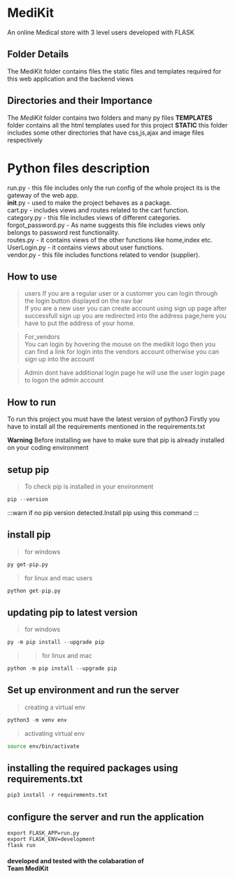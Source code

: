 # MediKit
An online Medical store with 3 level users developed with FLASK

## Folder Details
The MediKit folder contains files the static files and templates required for this web application and the backend views

## Directories and their Importance
The *MediKit* folder contains two folders and many py files 
<b>TEMPLATES</b> folder contains all the html templates used for this project
<b>STATIC</b> this folder includes some other directories that have css,js,ajax and image files respectively

<h1>Python files description</h1>

run.py  - this file includes only the run config of the whole project its is the gateway of the web app.<br>
__init__.py - used to make the project behaves as a package.<br>
cart.py - includes views and routes related to the cart function.<br>
category.py - this file includes views of different categories.<br>
forgot_password.py  - As name suggests this file includes views only belongs to password rest functionality.<br>
routes.py - it contains views of the other functions like home,index etc.<br>
UserLogin.py  - it contains views about user functions.<br>
vendor.py - this file includes functions related to vendor (supplier).<br>

## How to use 
>users
If you are a regular user or a customer you can login through the login button displayed on the nav bar<br>
  If you are a new user you can create account using sign up page after successfull sign up you are redirected into the address page,here you have to put the address of your home.</p>
 
>For_vendors <br>
    You can login by hovering the mouse on the medikit logo then you can find a link for login into the vendors account otherwise you can sign up into the account

>Admin dont have additional login page he will use the user login page to logon the admin account


## How to run
 To run this project you must have the latest version of python3
Firstly you have to install all the requirements mentioned in the requirements.txt<br>

**Warning** Before installing we have to make sure that pip is already installed on your coding environment<br>

##
## setup pip

>To check pip is installed in your environment

```py 
pip --version 
```

:::warn if no pip version detected.Install pip using this command :::

## install pip

>for windows

```py
py get-pip.py
```

>for linux and mac users

```py
python get-pip.py
```

## updating pip to latest version

>for windows
```py
py -m pip install --upgrade pip
```

>>for linux and mac
```py
python -m pip install --upgrade pip
```

## Set up environment and run the server

>creating a virtual env
```py
python3 -m venv env
```

>activating virtual env
```bash
source env/bin/activate
```
## installing the required packages using requirements.txt
```py
pip3 install -r requirements.txt
```
## configure the server and run the application

```shell
export FLASK_APP=run.py
export FLASK_ENV=development
flask run
```

<h4>developed and tested with the colabaration of
<br>Team MediKit</h4>




